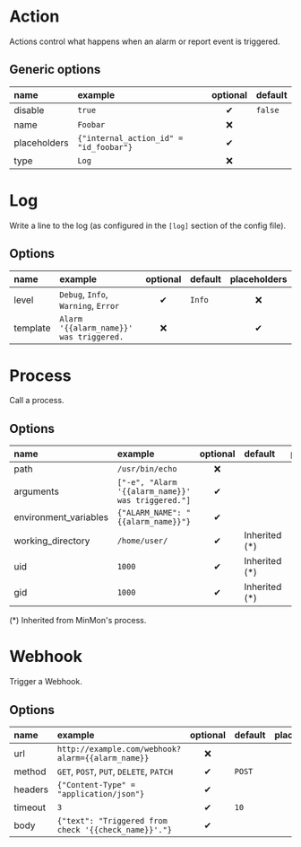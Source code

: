 # Action
Actions control what happens when an alarm or report event is triggered.

## Generic options
| name | example | optional | default |
|:---|:---|:---:|:---|
| disable | `true` | ✔ | `false` |
| name | `Foobar` | ❌ | |
| placeholders | `{"internal_action_id" = "id_foobar"}` | ✔ | |
| type | `Log` | ❌ | |

# Log
Write a line to the log (as configured in the `[log]` section of the config file).

## Options
| name | example | optional | default | placeholders |
|:---|:---|:---:|:---|:---:|
| level | `Debug`, `Info`, `Warning`, `Error` | ✔ | `Info` | ❌ |
| template | `Alarm '{{alarm_name}}' was triggered.` | ❌ | | ✔ |

# Process
Call a process.

## Options
| name | example | optional | default | placeholders |
|:---|:---|:---:|:---|:---:|
| path | `/usr/bin/echo` | ❌ | | ❌ |
| arguments | `["-e", "Alarm '{{alarm_name}}' was triggered."]` | ✔ | | ✔ |
| environment_variables | `{"ALARM_NAME": "{{alarm_name}}"}` | ✔ | | ✔ |
| working_directory | `/home/user/` | ✔ | Inherited (\*) | ❌ |
| uid | `1000` | ✔ | Inherited (*) | ❌ |
| gid | `1000` | ✔ | Inherited (*) | ❌ |

(\*) Inherited from MinMon's process.

# Webhook
Trigger a Webhook.

## Options
| name | example | optional | default | placeholders |
|:---|:---|:---:|:---|:---:|
| url | `http://example.com/webhook?alarm={{alarm_name}}` | ❌ | | ✔ |
| method | `GET`, `POST`, `PUT`, `DELETE`, `PATCH` | ✔ | `POST` | ❌ |
| headers | `{"Content-Type" = "application/json"}` | ✔ | | ❌ |
| timeout | `3` | ✔ | `10` | ❌ |
| body | `{"text": "Triggered from check '{{check_name}}'."}`  | ✔ | | ✔ |
